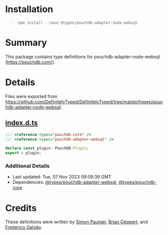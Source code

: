 # Installation
> `npm install --save @types/pouchdb-adapter-node-websql`

# Summary
This package contains type definitions for pouchdb-adapter-node-websql (https://pouchdb.com/).

# Details
Files were exported from https://github.com/DefinitelyTyped/DefinitelyTyped/tree/master/types/pouchdb-adapter-node-websql.
## [index.d.ts](https://github.com/DefinitelyTyped/DefinitelyTyped/tree/master/types/pouchdb-adapter-node-websql/index.d.ts)
````ts
/// <reference types="pouchdb-core" />
/// <reference types="pouchdb-adapter-websql" />

declare const plugin: PouchDB.Plugin;
export = plugin;

````

### Additional Details
 * Last updated: Tue, 07 Nov 2023 09:09:39 GMT
 * Dependencies: [@types/pouchdb-adapter-websql](https://npmjs.com/package/@types/pouchdb-adapter-websql), [@types/pouchdb-core](https://npmjs.com/package/@types/pouchdb-core)

# Credits
These definitions were written by [Simon Paulger](https://github.com/spaulg), [Brian Geppert](https://github.com/geppy), and [Frederico Galvão](https://github.com/fredgalvao).

